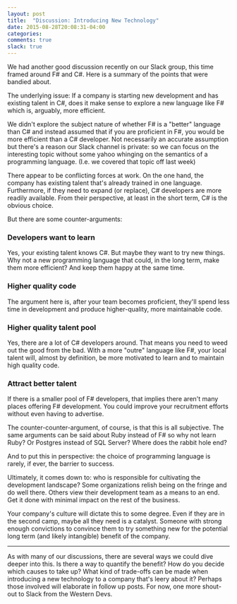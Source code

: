 ```yaml
---
layout: post
title:  "Discussion: Introducing New Technology"
date: 2015-08-28T20:08:31-04:00
categories:
comments: true
slack: true
---
```


We had another good discussion recently on our Slack group, this time framed around F# and C#. Here is a summary of the points that were bandied about.

The underlying issue: If a company is starting new development and has existing talent in C#, does it make sense to explore a new language like F# which is, arguably, more efficient.

We didn't explore the subject nature of whether F# is a "better" language than C# and instead assumed that if you are proficient in F#, you would be more efficient than a C# developer. Not necessarily an accurate assumption but there's a reason our Slack channel is private: so we can focus on the interesting topic without some yahoo whinging on the semantics of a programming language. (I.e. we covered that topic off last week)

There appear to be conflicting forces at work. On the one hand, the company has existing talent that's already trained in one language. Furthermore, if they need to expand (or replace), C# developers are more readily available. From their perspective, at least in the short term, C# is the obvious choice.

But there are some counter-arguments:

### Developers want to learn

Yes, your existing talent knows C#. But maybe they want to try new things. Why not a new programming language that could, in the long term, make them more efficient? And keep them happy at the same time.

### Higher quality code

The argument here is, after your team becomes proficient, they'll spend less time in development and produce higher-quality, more maintainable code.

### Higher quality talent pool

Yes, there are a lot of C# developers around. That means you need to weed out the good from the bad. With a more "outre" language like F#, your local talent will, almost by definition, be more motivated to learn and to maintain high quality code.

### Attract better talent

If there is a smaller pool of F# developers, that implies there aren't many places offering F# development. You could improve your recruitment efforts without even having to advertise.


The counter-counter-argument, of course, is that this is all subjective. The same arguments can be said about Ruby instead of F# so why not learn Ruby? Or Postgres instead of SQL Server? Where does the rabbit hole end?

And to put this in perspective: the choice of programming language is rarely, if ever, the barrier to success.

Ultimately, it comes down to: who is responsible for cultivating the development landscape? Some organizations relish being on the fringe and do well there. Others view their development team as a means to an end. Get it done with minimal impact on the rest of the business.

Your company's culture will dictate this to some degree. Even if they are in the second camp, maybe all they need is a catalyst. Someone with strong enough convictions to convince them to try something new for the potential long term (and likely intangible) benefit of the company.

---
As with many of our discussions, there are several ways we could dive deeper into this. Is there a way to quantify the benefit? How do you decide which causes to take up? What kind of trade-offs can be made when introducing a new technology to a company that's leery about it? Perhaps those involved will elaborate in follow up posts. For now, one more shout-out to Slack from the Western Devs.